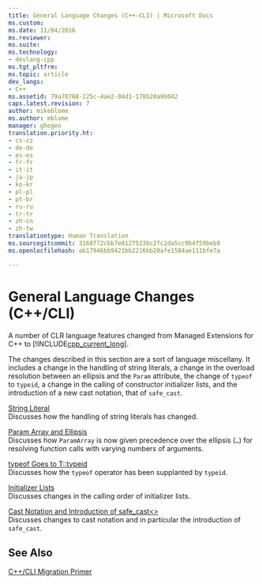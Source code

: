 ```yaml
---
title: General Language Changes (C++-CLI) | Microsoft Docs
ms.custom: 
ms.date: 11/04/2016
ms.reviewer: 
ms.suite: 
ms.technology:
- devlang-cpp
ms.tgt_pltfrm: 
ms.topic: article
dev_langs:
- C++
ms.assetid: 79a70768-225c-4ae2-84d1-178b20a9b042
caps.latest.revision: 7
author: mikeblome
ms.author: mblome
manager: ghogen
translation.priority.ht:
- cs-cz
- de-de
- es-es
- fr-fr
- it-it
- ja-jp
- ko-kr
- pl-pl
- pt-br
- ru-ru
- tr-tr
- zh-cn
- zh-tw
translationtype: Human Translation
ms.sourcegitcommit: 3168772cbb7e8127523bc2fc2da5cc9b4f59beb8
ms.openlocfilehash: ab17946bb9421bb2216bb20afe1584ae111bfe7a

---
```

# General Language Changes (C++/CLI)
A number of CLR language features changed from Managed Extensions for C++ to [!INCLUDE[cpp_current_long](../dotnet/includes/cpp_current_long_md.md)].  
  
 The changes described in this section are a sort of language miscellany. It includes a change in the handling of string literals, a change in the overload resolution between an ellipsis and the `Param` attribute, the change of `typeof` to `typeid`, a change in the calling of constructor initializer lists, and the introduction of a new cast notation, that of `safe_cast`.  
  
 [String Literal](../dotnet/string-literal.md)  
 Discusses how the handling of string literals has changed.  
  
 [Param Array and Ellipsis](../dotnet/param-array-and-ellipsis.md)  
 Discusses how `ParamArray` is now given precedence over the ellipsis (`…`) for resolving function calls with varying numbers of arguments.  
  
 [typeof Goes to T::typeid](../dotnet/typeof-goes-to-t-typeid.md)  
 Discusses how the `typeof` operator has been supplanted by `typeid`.  
  
 [Initializer Lists](../dotnet/initializer-lists.md)  
 Discusses changes in the calling order of initializer lists.  
  
 [Cast Notation and Introduction of safe_cast<>](../dotnet/cast-notation-and-introduction-of-safe-cast-angles.md)  
 Discusses changes to cast notation and in particular the introduction of `safe_cast`.  
  
## See Also  
 [C++/CLI Migration Primer](../dotnet/cpp-cli-migration-primer.md)


<!--HONumber=Jan17_HO2-->


